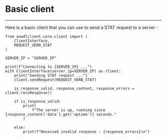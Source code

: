 # Basic client

----

Here is a basic client that you can use to send a STAT request to a server :

```
from anwdlclient.core.client import (
	ClientInterface, 
	REQUEST_VERB_STAT
)

SERVER_IP = "SERVER_IP"

print(f"Connecting to {SERVER_IP} ...")
with ClientInterface(server_ip=SERVER_IP) as client:
	print("Sending STAT request ...")
	client.sendRequest(REQUEST_VERB_STAT)

	is_response_valid, response_content, response_errors = client.recvResponse()

	if is_response_valid:
		print(
			f"The server is up, running since {response_content['data'].get('uptime')} seconds."
		)

	else:
		print(f"Received invalid response : {response_errors}\n")

```
